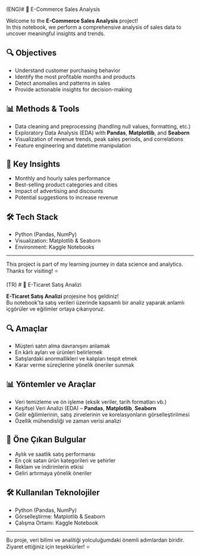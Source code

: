 (ENG)# 🛒 E-Commerce Sales Analysis

Welcome to the **E-Commerce Sales Analysis** project!  
In this notebook, we perform a comprehensive analysis of sales data to uncover meaningful insights and trends.

## 🔍 Objectives
- Understand customer purchasing behavior
- Identify the most profitable months and products
- Detect anomalies and patterns in sales
- Provide actionable insights for decision-making

## 📊 Methods & Tools
- Data cleaning and preprocessing (handling null values, formatting, etc.)
- Exploratory Data Analysis (EDA) with **Pandas**, **Matplotlib**, and **Seaborn**
- Visualization of revenue trends, peak sales periods, and correlations
- Feature engineering and datetime manipulation

## 📌 Key Insights
- Monthly and hourly sales performance
- Best-selling product categories and cities
- Impact of advertising and discounts
- Potential suggestions to increase revenue

## 🛠️ Tech Stack
- Python (Pandas, NumPy)
- Visualization: Matplotlib & Seaborn
- Environment: Kaggle Notebooks

---

This project is part of my learning journey in data science and analytics.  
Thanks for visiting! ⭐




(TR) # 🛒 E-Ticaret Satış Analizi

**E-Ticaret Satış Analizi** projesine hoş geldiniz!  
Bu notebook'ta satış verileri üzerinde kapsamlı bir analiz yaparak anlamlı içgörüler ve eğilimler ortaya çıkarıyoruz.

## 🔍 Amaçlar
- Müşteri satın alma davranışını anlamak
- En kârlı ayları ve ürünleri belirlemek
- Satışlardaki anormallikleri ve kalıpları tespit etmek
- Karar verme süreçlerine yönelik öneriler sunmak

## 📊 Yöntemler ve Araçlar
- Veri temizleme ve ön işleme (eksik veriler, tarih formatları vb.)
- Keşifsel Veri Analizi (EDA) – **Pandas**, **Matplotlib**, **Seaborn**
- Gelir eğilimlerinin, satış zirvelerinin ve korelasyonların görselleştirilmesi
- Özellik mühendisliği ve zaman verisi analizi

## 📌 Öne Çıkan Bulgular
- Aylık ve saatlik satış performansı
- En çok satan ürün kategorileri ve şehirler
- Reklam ve indirimlerin etkisi
- Geliri artırmaya yönelik öneriler

## 🛠️ Kullanılan Teknolojiler
- Python (Pandas, NumPy)
- Görselleştirme: Matplotlib & Seaborn
- Çalışma Ortamı: Kaggle Notebook

---

Bu proje, veri bilimi ve analitiği yolculuğumdaki önemli adımlardan biridir.  
Ziyaret ettiğiniz için teşekkürler! ⭐


















